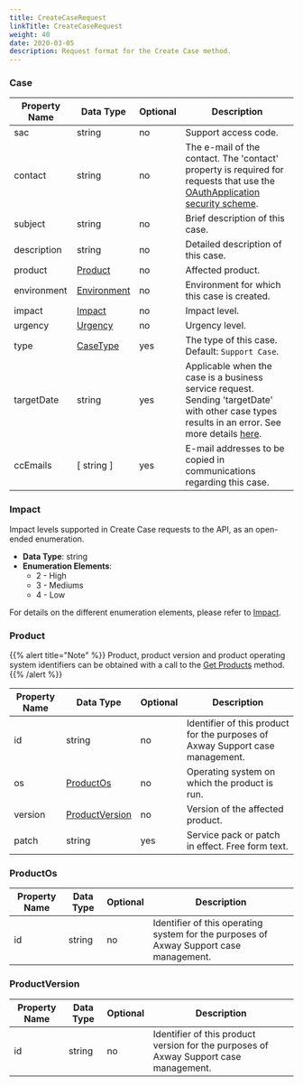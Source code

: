 ```yaml
---
title: CreateCaseRequest
linkTitle: CreateCaseRequest
weight: 40
date: 2020-03-05
description: Request format for the Create Case method.
---
```


### Case

| Property Name | Data Type                     | Optional | Description |
|---------------|-------------------------------|----------|-------------|
| sac           | string                        |       no | Support access code. |
| contact       | string                        |       no | The e-mail of the contact. The 'contact' property is required for requests that use the [OAuthApplication security scheme](https://sphereapi.admin.axway.com/sphere/api/v1/). |
| subject       | string                        |       no | Brief description of this case. |
| description   | string                        |       no | Detailed description of this case. |
| product       | [Product](#product)           |       no | Affected product. |
| environment   | [Environment](/docs/shared_services/supportapi/formats/environment) |       no | Environment for which this case is created. |
| impact        | [Impact](#impact)             |       no | Impact level. |
| urgency       | [Urgency](/docs/shared_services/supportapi/formats/urgency)         |       no | Urgency level. |
| type          | [CaseType](/docs/shared_services/supportapi/formats/case_type)         |      yes | The type of this case. Default: `Support Case`. |
| targetDate    | string                        |      yes | Applicable when the case is a business service request. Sending 'targetDate' with other case types results in an error. See more details [here](/docs/shared_services/supportapi/formats/target_date). |
| ccEmails      | [ string ]                    |      yes | E-mail addresses to be copied in communications regarding this case. |

### Impact

Impact levels supported in Create Case requests to the API, as an open-ended enumeration.

* **Data Type**: string
* **Enumeration Elements**:
    * 2 - High
    * 3 - Mediums
    * 4 - Low

For details on the different enumeration elements, please refer to [Impact](/docs/shared_services/supportapi/formats/impact).

### Product

{{% alert title="Note" %}}
Product, product version and product operating system identifiers can be obtained with a call to the [Get Products](/docs/shared_services/supportapi/methods/get_products) method.
{{% /alert %}}

| Property Name | Data Type                         | Optional | Description |
|---------------|-----------------------------------|----------|-------------|
| id            | string                            |       no | Identifier of this product for the purposes of Axway Support case management. |
| os            | [ProductOs](#productos)           |       no | Operating system on which the product is run. |
| version       | [ProductVersion](#productversion) |       no | Version of the affected product. |
| patch         | string                            |      yes | Service pack or patch in effect. Free form text. |

### ProductOs

| Property Name | Data Type | Optional | Description |
|---------------|-----------|----------|-------------|
| id            | string    |       no | Identifier of this operating system for the purposes of Axway Support case management. |

### ProductVersion

| Property Name | Data Type | Optional | Description |
|---------------|-----------|----------|-------------|
| id            | string    |       no | Identifier of this product version for the purposes of Axway Support case management. |
